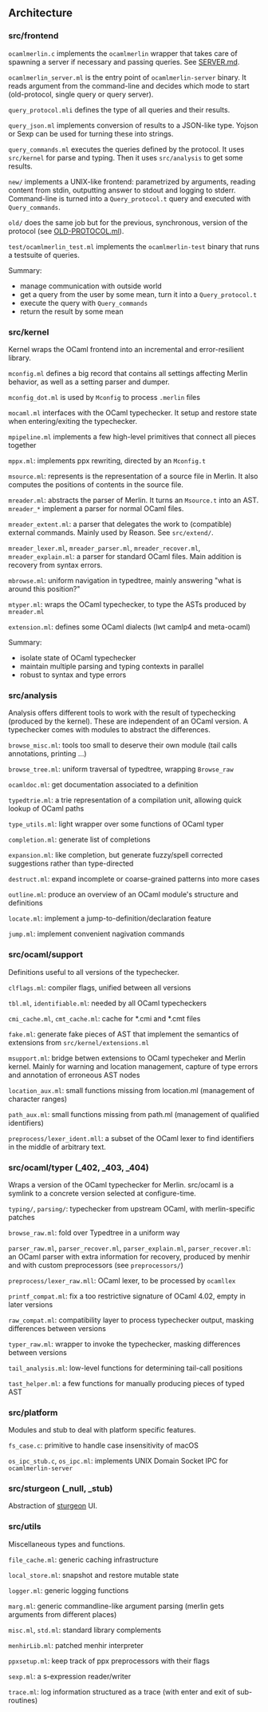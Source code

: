 Architecture
------------

### src/frontend

`ocamlmerlin.c` implements the `ocamlmerlin` wrapper that takes care of
spawning a server if necessary and passing queries. See [SERVER.md](SERVER.md).

`ocamlmerlin_server.ml` is the entry point of `ocamlmerlin-server` binary. It
reads argument from the command-line and decides which mode to start
(old-protocol, single query or query server).

`query_protocol.mli` defines the type of all queries and their results.

`query_json.ml` implements conversion of results to a JSON-like type. Yojson or
Sexp can be used for turning these into strings.

`query_commands.ml` executes the queries defined by the protocol. It uses
`src/kernel` for parse and typing. Then it uses `src/analysis` to get some
results.

`new/` implements a UNIX-like frontend: parametrized by arguments, reading
content from stdin, outputting answer to stdout and logging to stderr.
Command-line is turned into a `Query_protocol.t` query and executed with
`Query_commands`.

`old/` does the same job but for the previous, synchronous, version of the
protocol (see [OLD-PROTOCOL.ml](OLD-PROTOCOL.md)).

`test/ocamlmerlin_test.ml` implements the `ocamlmerlin-test` binary that runs a
testsuite of queries. 

Summary:
* manage communication with outside world
* get a query from the user by some mean, turn it into a `Query_protocol.t`
* execute the query with `Query_commands`
* return the result by some mean

### src/kernel

Kernel wraps the OCaml frontend into an incremental and error-resilient
library.

`mconfig.ml` defines a big record that contains all settings affecting Merlin
behavior, as well as a setting parser and dumper.

`mconfig_dot.ml` is used by `Mconfig` to process `.merlin` files

`mocaml.ml` interfaces with the OCaml typechecker. It setup and restore state
when entering/exiting the typechecker.

`mpipeline.ml` implements a few high-level primitives that connect all pieces
together

`mppx.ml`: implements ppx rewriting, directed by an `Mconfig.t`

`msource.ml`: represents is the representation of a source file in Merlin. It
also computes the positions of contents in the source file. 

`mreader.ml`: abstracts the parser of Merlin. It turns an `Msource.t` into an
AST. `mreader_*` implement a parser for normal OCaml files. 

`mreader_extent.ml`: a parser that delegates the work to (compatible) external
commands. Mainly used by Reason. See `src/extend/`.

`mreader_lexer.ml`, `mreader_parser.ml`, `mreader_recover.ml`,
`mreader_explain.ml`: a parser for standard OCaml files. Main addition is
recovery from syntax errors.

`mbrowse.ml`: uniform navigation in typedtree, mainly answering "what is around
this position?"

`mtyper.ml`: wraps the OCaml typechecker, to type the ASTs produced by
`mreader.ml`

`extension.ml`: defines some OCaml dialects (lwt camlp4 and meta-ocaml)

Summary:
* isolate state of OCaml typechecker
* maintain multiple parsing and typing contexts in parallel
* robust to syntax and type errors

### src/analysis

Analysis offers different tools to work with the result of typechecking
(produced by the kernel).
These are independent of an OCaml version. A typechecker comes with modules to
abstract the differences.

`browse_misc.ml`: tools too small to deserve their own module (tail calls
annotations, printing ...)

`browse_tree.ml`: uniform traversal of typedtree, wrapping `Browse_raw`

`ocamldoc.ml`: get documentation associated to a definition

`typedtrie.ml`: a trie representation of a compilation unit, allowing quick lookup of OCaml paths

`type_utils.ml`: light wrapper over some functions of OCaml typer

`completion.ml`: generate list of completions

`expansion.ml`: like completion, but generate fuzzy/spell corrected suggestions rather than type-directed

`destruct.ml`: expand incomplete or coarse-grained patterns into more cases

`outline.ml`: produce an overview of an OCaml module's structure and definitions 

`locate.ml`: implement a jump-to-definition/declaration feature

`jump.ml`: implement convenient nagivation commands

### src/ocaml/support

Definitions useful to all versions of the typechecker.

`clflags.ml`: compiler flags, unified between all versions

`tbl.ml`, `identifiable.ml`: needed by all OCaml typecheckers

`cmi_cache.ml`, `cmt_cache.ml`: cache for \*.cmi and \*.cmt files

`fake.ml`: generate fake pieces of AST that implement the semantics of
extensions from `src/kernel/extensions.ml`

`msupport.ml`: bridge betwen extensions to OCaml typecheker and Merlin kernel.
Mainly for warning and location management, capture of type errors and
annotation of erroneous AST nodes

`location_aux.ml`: small functions missing from location.ml (management of
character ranges)

`path_aux.ml`: small functions missing from path.ml (management of qualified
identifiers)

`preprocess/lexer_ident.mll`: a subset of the OCaml lexer to find identifiers
in the middle of arbitrary text.

### src/ocaml/typer (\_402, \_403, \_404)

Wraps a version of the OCaml typechecker for Merlin.
src/ocaml is a symlink to a concrete version selected at configure-time.

`typing/`, `parsing/`: typechecker from upstream OCaml, with merlin-specific patches

`browse_raw.ml`: fold over Typedtree in a uniform way

`parser_raw.ml`, `parser_recover.ml`, `parser_explain.ml`, `parser_recover.ml`:
an OCaml parser with extra information for recovery, produced by menhir and
with custom preprocessors (see `preprocessors/`)

`preprocess/lexer_raw.mll`: OCaml lexer, to be processed by `ocamllex`

`printf_compat.ml`: fix a too restrictive signature of OCaml 4.02, empty in
later versions

`raw_compat.ml`: compatibility layer to process typechecker output, masking differences between versions

`typer_raw.ml`: wrapper to invoke the typechecker, masking differences between versions

`tail_analysis.ml`: low-level functions for determining tail-call positions

`tast_helper.ml`: a few functions for manually producing pieces of typed AST 

### src/platform

Modules and stub to deal with platform specific features.

`fs_case.c`: primitive to handle case insensitivity of macOS

`os_ipc_stub.c`, `os_ipc.ml`: implements UNIX Domain Socket IPC for
`ocamlmerlin-server`

### src/sturgeon (\_null, \_stub)

Abstraction of [sturgeon](https://github.com/let-def/sturgeon) UI.

### src/utils

Miscellaneous types and functions.

`file_cache.ml`: generic caching infrastructure

`local_store.ml`: snapshot and restore mutable state 

`logger.ml`: generic logging functions

`marg.ml`: generic commandline-like argument parsing (merlin gets arguments
from different places)

`misc.ml`, `std.ml`: standard library complements

`menhirLib.ml`: patched menhir interpreter

`ppxsetup.ml`: keep track of ppx preprocessors with their flags

`sexp.ml`: a s-expression reader/writer

`trace.ml`: log information structured as a trace (with enter and exit of
sub-routines)
